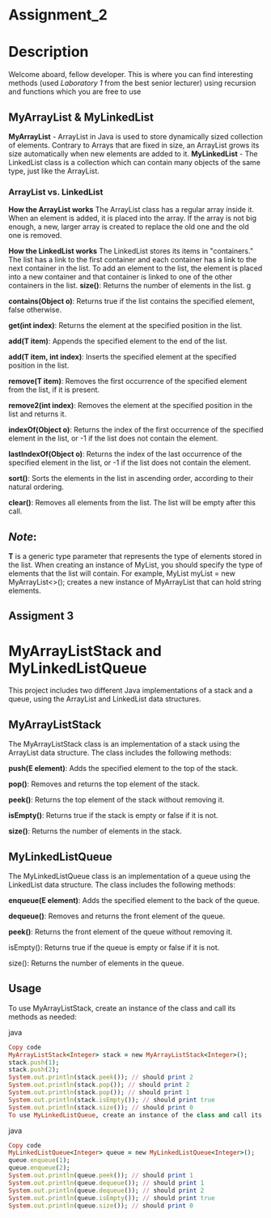 # Assignment_2
# **Description**
Welcome aboard, fellow developer. This is where you can find interesting methods (used *Laboratory 1* from the best senior lecturer) using recursion and functions which you are free to use
## **MyArrayList & MyLinkedList**
__MyArrayList__ - ArrayList in Java is used to store dynamically sized collection of elements. Contrary to Arrays that are fixed in size, an ArrayList grows its size automatically when new elements are added to it.
__MyLinkedList__ - The LinkedList class is a collection which can contain many objects of the same type, just like the ArrayList.
### **ArrayList vs. LinkedList**
__How the ArrayList works__
The ArrayList class has a regular array inside it. When an element is added, it is placed into the array. If the array is not big enough, a new, larger array is created to replace the old one and the old one is removed.

__How the LinkedList works__
The LinkedList stores its items in "containers." The list has a link to the first container and each container has a link to the next container in the list. To add an element to the list, the element is placed into a new container and that container is linked to one of the other containers in the list.
  __size()__: Returns the number of elements in the list. g

__contains(Object o)__: Returns true if the list contains the specified element, false otherwise.

__get(int index)__: Returns the element at the specified position in the list.

__add(T item)__: Appends the specified element to the end of the list.

__add(T item, int index)__: Inserts the specified element at the specified position in the list.

__remove(T item)__: Removes the first occurrence of the specified element from the list, if it is present.

__remove2(int index)__: Removes the element at the specified position in the list and returns it.

__indexOf(Object o)__: Returns the index of the first occurrence of the specified element in the list, or -1 if the list does not contain the element.

__lastIndexOf(Object o)__: Returns the index of the last occurrence of the specified element in the list, or -1 if the list does not contain the element.

__sort()__: Sorts the elements in the list in ascending order, according to their natural ordering.

__clear()__: Removes all elements from the list. The list will be empty after this call.

## *Note*: 
__T__ is a generic type parameter that represents the type of elements stored in the list. When creating an instance of MyList, you should specify the type of elements that the list will contain. For example, MyList<String> myList = new MyArrayList<>(); creates a new instance of MyArrayList that can hold string elements.
## Assigment 3
# MyArrayListStack and MyLinkedListQueue
This project includes two different Java implementations of a stack and a queue, using the ArrayList and LinkedList data structures.

## MyArrayListStack
The MyArrayListStack class is an implementation of a stack using the ArrayList data structure. The class includes the following methods:

__push(E element)__: Adds the specified element to the top of the stack.
  
__pop()__: Removes and returns the top element of the stack.
  
__peek()__: Returns the top element of the stack without removing it.
  
__isEmpty()__: Returns true if the stack is empty or false if it is not.
  
__size()__: Returns the number of elements in the stack.
  
## MyLinkedListQueue
The MyLinkedListQueue class is an implementation of a queue using the LinkedList data structure. The class includes the following methods:

__enqueue(E element)__: Adds the specified element to the back of the queue.
  
__dequeue()__: Removes and returns the front element of the queue.
  
__peek()__: Returns the front element of the queue without removing it.
  
isEmpty(): Returns true if the queue is empty or false if it is not.
  
size(): Returns the number of elements in the queue.
  
## __Usage__
To use MyArrayListStack, create an instance of the class and call its methods as needed:

java
```ruby
Copy code
MyArrayListStack<Integer> stack = new MyArrayListStack<Integer>();
stack.push(1);
stack.push(2);
System.out.println(stack.peek()); // should print 2
System.out.println(stack.pop()); // should print 2
System.out.println(stack.pop()); // should print 1
System.out.println(stack.isEmpty()); // should print true
System.out.println(stack.size()); // should print 0
To use MyLinkedListQueue, create an instance of the class and call its methods as needed:
```
java
```ruby
Copy code
MyLinkedListQueue<Integer> queue = new MyLinkedListQueue<Integer>();
queue.enqueue(1);
queue.enqueue(2);
System.out.println(queue.peek()); // should print 1
System.out.println(queue.dequeue()); // should print 1
System.out.println(queue.dequeue()); // should print 2
System.out.println(queue.isEmpty()); // should print true
System.out.println(queue.size()); // should print 0
```

